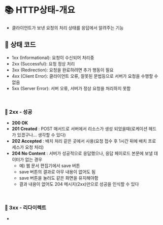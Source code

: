 # 📚 HTTP상태-개요
- 클라이언트가 보낸 요청의 처리 상태를 응답에서 알려주는 기능

## 🔎 상태 코드
- 1xx (Informational): 요청이 수신되어 처리중
- 2xx (Successful): 요청 정상 처리
- 3xx (Redirection): 요청을 완료하려면 추가 행동이 필요
- 4xx (Client Error): 클라이언트 오류, 잘못된 문법등으로 서버가 요청을 수행할 수 없음
- 5xx (Server Error): 서버 오류, 서버가 정상 요청을 처리하지 못함

<br>

### 📌 2xx - 성공
- **200 OK**
- **201 Created** : POST 매서드로 서버에서 리소스가 생성 되었을때(로케이션 헤드가 있겠구나... 생각할 수 있다)
- **202 Accepted** : 배치 처리 같은 곳에서 사용(요청 접수 후 1시간 뒤에 배치 프로세스가 요청 처리)
- **204 No Content** : 서버가 성공적으로 응답했으나, 응답 페이로드 본문에 보낼 데이터가 없는 경우
  - 예) 웹 문서 편집기에서 save 버튼
  - save 버튼의 결과로 아무 내용이 없어도 됨
  - save 버튼을 눌러도 같은 화면을 유지해야함
  - 결과 내용이 없어도 204 메시지(2xx)만으로 성공을 인식할 수 있다   

<br>

### 📌 3xx - 리다이렉트
- 
